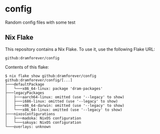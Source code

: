 # config

Random config files with some test

## Nix Flake

This repository contains a Nix Flake. To use it, use the following Flake URL:

```plain
github:dramforever/config
```

Contents of this flake:

```console
$ nix flake show github:dramforever/config
github:dramforever/config/[...]
├───defaultPackage
│   └───x86_64-linux: package 'dram-packages'
├───legacyPackages
│   ├───aarch64-linux: omitted (use '--legacy' to show)
│   ├───i686-linux: omitted (use '--legacy' to show)
│   ├───x86_64-darwin: omitted (use '--legacy' to show)
│   └───x86_64-linux: omitted (use '--legacy' to show)
├───nixosConfigurations
│   ├───madoka: NixOS configuration
│   └───sakuya: NixOS configuration
└───overlays: unknown
```
